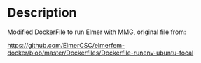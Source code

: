 # Description

Modified DockerFile to run Elmer with MMG, original file from:

https://github.com/ElmerCSC/elmerfem-docker/blob/master/Dockerfiles/Dockerfile-runenv-ubuntu-focal
